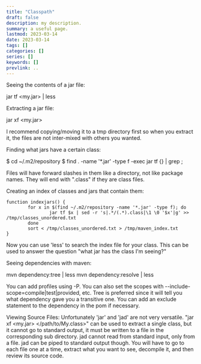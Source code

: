 ```yaml
---
title: "Classpath"
draft: false
description: my description.
summary: a useful page.
lastmod: 2023-03-14
date: 2023-03-14
tags: []
categories: []
series: []
keywords: []
prevlink: ..
---
```


Seeing the contents of a jar file:

jar tf <my.jar> | less

Extracting a jar file:

jar xf <my.jar>

I recommend copying/moving it to a tmp directory first so when you extract it, the files are not inter-mixed with others you wanted.

Finding what jars have a certain class:

$ cd ~/.m2/repository
$ find . -name '*.jar' -type f -exec jar tf {} | grep <name> \;

Files will have forward slashes in them like a directory, not like package names.  They will end with ".class" if they are class files.

Creating an index of classes and jars that contain them:

	function indexjars() {
	        for x in $(find ~/.m2/repository -name '*.jar' -type f); do
	                jar tf $x | sed -r 's|.*/(.*).class|\1 \0 '$x'|g' >> /tmp/classes_unordered.txt
	        done
	        sort < /tmp/classes_unordered.txt > /tmp/maven_index.txt
	}
	
Now you can use 'less' to search the index file for your class.  This can be used to answer the question "what jar has the class I'm seeing?"

Seeing dependencies with maven:

mvn dependency:tree | less
mvn dependency:resolve | less

You can add profiles using -P.  You can also set the scopes with --include-scope=compile|test|provided, etc.  Tree is preferred since it will tell you what dependency gave you a transitive one.  You can add an exclude statement to the dependency in the pom if necessary.

Viewing Source Files:
Unfortunately 'jar' and 'jad' are not very versatile.  "jar xf <my.jar> </path/to/My.class>" can be used to extract a single class, but it cannot go to standard output, it must be written to a file in the corresponding sub directory.  jad cannot read from standard input, only from a file.  jad can be piped to standard output though.  You will have to go to each file one at a time, extract what you want to see, decompile it, and then review its source code.
